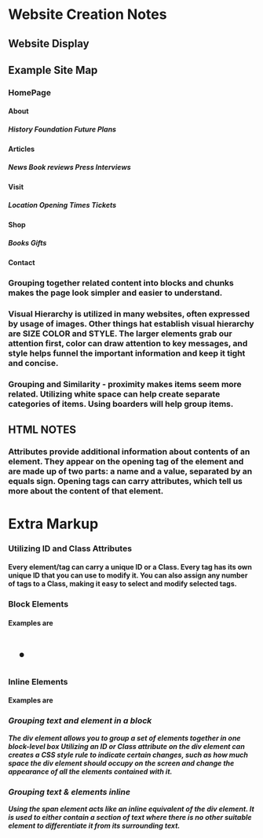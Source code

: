 # Website Creation Notes

## __Website Display__

## Example Site Map

### HomePage

#### __About__ 

##### History   Foundation  Future  Plans

#### __Articles__

##### News  Book reviews    Press   Interviews

#### __Visit__

##### Location  Opening Times   Tickets

#### __Shop__

##### Books Gifts

#### __Contact__


### Grouping together related content into blocks and chunks makes the page look simpler and easier to understand.

### Visual Hierarchy is utilized in many websites, often expressed by usage of images. Other things hat establish visual hierarchy are __SIZE__ __COLOR__ and __STYLE__. The larger elements grab our attention first, color can draw attention to key messages, and style helps funnel the important information and keep it tight and concise. 

### Grouping and Similarity - proximity makes items seem more related. Utilizing white space can help create separate categories of items. Using boarders will help group items.

## __HTML NOTES__

### Attributes provide additional information about contents of an element. They appear on the opening tag of the element and are made up of two parts: a name and a value, separated by an equals sign. Opening tags can carry attributes, which tell us more about the content of that element.

# Extra Markup

### Utilizing ID and Class Attributes

#### Every element/tag can carry a unique ID or a Class. Every tag has its own unique ID that you can use to modify it. You can also assign any number of tags to a Class, making it easy to select and modify selected tags.

### Block Elements 

#### Examples are <h1> <p> <ul> <li>

### Inline Elements

#### Examples are <a> <b> <em> <img>

### Grouping text and element in a block

The div element allows you to group a set of elements together in one block-level box
Utilizing an ID or Class attribute on the div element can creates a CSS style rule to indicate certain changes, such as how much space the div element should occupy on the screen and change the appearance of all the elements contained with it.

### Grouping text & elements inline

Using the span element acts like an inline equivalent of the div element. It is used to either contain a section of text where there is no other suitable element to differentiate it from its surrounding text.




